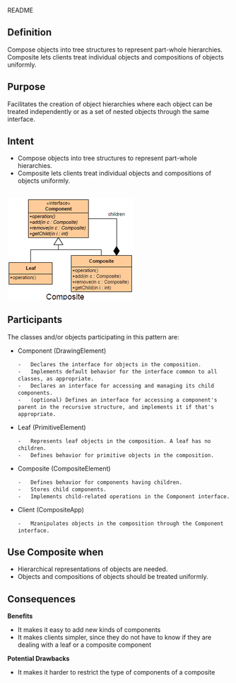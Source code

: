 README

## Definition ##

Compose objects into tree structures to represent part-whole hierarchies. Composite lets clients treat individual objects and compositions of objects uniformly.

## Purpose ##

Facilitates the creation of object hierarchies where each object can be treated independently or as a set of nested objects through the same interface.

## Intent ##
+	Compose objects into tree structures to represent part-whole hierarchies.
+	Composite lets clients treat individual objects and compositions of objects uniformly.

##
![alt text](./Images/Composite.md.png "Composite")


## Participants ##
The classes and/or objects participating in this pattern are:

+	Component   (DrawingElement)

		-	Declares the interface for objects in the composition.
		-	Implements default behavior for the interface common to all classes, as appropriate.
		-	Declares an interface for accessing and managing its child components.
		-	(optional) Defines an interface for accessing a component's parent in the recursive structure, and implements it if that's appropriate.
+	Leaf   (PrimitiveElement)

		-	Represents leaf objects in the composition. A leaf has no children.
		-	Defines behavior for primitive objects in the composition.
+	Composite   (CompositeElement)

		-	Defines behavior for components having children.
		-	Stores child components.
		-	Implements child-related operations in the Component interface.
+	Client  (CompositeApp)

		-	Mzanipulates objects in the composition through the Component interface.

## Use Composite when ##

+	Hierarchical representations of objects are needed.
+	Objects and compositions of objects should be treated uniformly.

## Consequences ##

**Benefits**

+	It makes it easy to add new kinds of components
+	It makes clients simpler, since they do not have to know if they are dealing with a leaf or a composite component

**Potential Drawbacks**

+	It makes it harder to restrict the type of components of a composite
